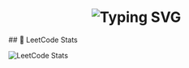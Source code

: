<h1 align="center">
  <img src="https://readme-typing-svg.herokuapp.com?font=Fira+Code&size=30&pause=1000&color=F7F7F7&center=true&vCenter=true&width=435&lines=Hi%2C+I'm+Shashwat" alt="Typing SVG" />
</h1>
## 🧠 LeetCode Stats

![LeetCode Stats](https://leetcard.jacoblin.cool/Shaxhwat7?ext=heatmap&theme=dark&font=Karma)
